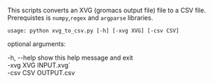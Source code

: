 

This scripts converts an XVG (gromacs output file) file to a CSV file. Prerequistes is `numpy`,`regex` and `argparse` libraries. 

`usage: python xvg_to_csv.py [-h] [-xvg XVG] [-csv CSV]`

optional arguments:

   -h, --help  show this help message and exit  
   -xvg XVG    INPUT.xvg`   
   -csv CSV    OUTPUT.csv
